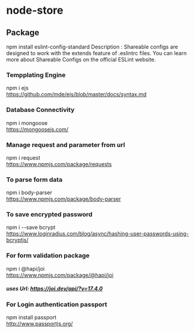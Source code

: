 # node-store

## Package
npm install eslint-config-standard
Description : Shareable configs are designed to work with the extends feature of .eslintrc files. You can learn more about Shareable Configs on the official ESLint website.

### Tempplating Engine 
  npm i ejs <br/>
  https://github.com/mde/ejs/blob/master/docs/syntax.md

###  Database Connectivity
  npm i mongoose <br/>
  https://mongoosejs.com/
  
### Manage request and parameter from url 
  npm i request <br/>
   https://www.npmjs.com/package/requests


### To parse form data
  npm i body-parser <br/>
  https://www.npmjs.com/package/body-parser
  
 ### To save encrypted password <br/>
  npm i --save bcrypt  <br/>
  https://www.loginradius.com/blog/async/hashing-user-passwords-using-bcryptjs/ <br/>
  
  
  ### For form validation package <br/>
  npm i @hapi/joi   <br/>
  https://www.npmjs.com/package/@hapi/joi
  
  ##### uses Url: https://joi.dev/api/?v=17.4.0
  
   ### For Login authentication passport <br/>
   npm install passport  <br/>
   http://www.passportjs.org/  <br/>


